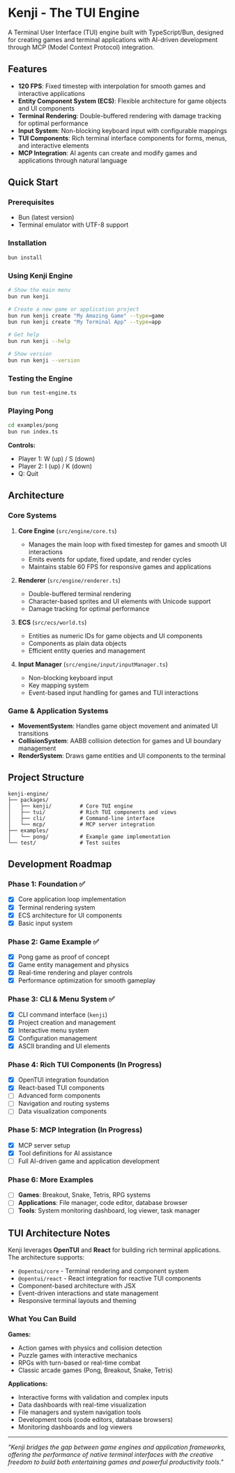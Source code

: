 # Kenji - The TUI Engine

A Terminal User Interface (TUI) engine built with TypeScript/Bun, designed for creating games and terminal applications with AI-driven development through MCP (Model Context Protocol) integration.

## Features

- **120 FPS**: Fixed timestep with interpolation for smooth games and interactive applications
- **Entity Component System (ECS)**: Flexible architecture for game objects and UI components
- **Terminal Rendering**: Double-buffered rendering with damage tracking for optimal performance
- **Input System**: Non-blocking keyboard input with configurable mappings
- **TUI Components**: Rich terminal interface components for forms, menus, and interactive elements
- **MCP Integration**: AI agents can create and modify games and applications through natural language

## Quick Start

### Prerequisites

- Bun (latest version)
- Terminal emulator with UTF-8 support

### Installation

```bash
bun install
```

### Using Kenji Engine

```bash
# Show the main menu
bun run kenji

# Create a new game or application project
bun run kenji create "My Amazing Game" --type=game
bun run kenji create "My Terminal App" --type=app

# Get help
bun run kenji --help

# Show version
bun run kenji --version
```

### Testing the Engine

```bash
bun run test-engine.ts
```

### Playing Pong

```bash
cd examples/pong
bun run index.ts
```

**Controls:**
- Player 1: W (up) / S (down)
- Player 2: I (up) / K (down)
- Q: Quit

## Architecture

### Core Systems

1. **Core Engine** (`src/engine/core.ts`)
   - Manages the main loop with fixed timestep for games and smooth UI interactions
   - Emits events for update, fixed update, and render cycles
   - Maintains stable 60 FPS for responsive games and applications

2. **Renderer** (`src/engine/renderer.ts`)
   - Double-buffered terminal rendering
   - Character-based sprites and UI elements with Unicode support
   - Damage tracking for optimal performance

3. **ECS** (`src/ecs/world.ts`)
   - Entities as numeric IDs for game objects and UI components
   - Components as plain data objects
   - Efficient entity queries and management

4. **Input Manager** (`src/engine/input/inputManager.ts`)
   - Non-blocking keyboard input
   - Key mapping system
   - Event-based input handling for games and TUI interactions

### Game & Application Systems

- **MovementSystem**: Handles game object movement and animated UI transitions
- **CollisionSystem**: AABB collision detection for games and UI boundary management
- **RenderSystem**: Draws game entities and UI components to the terminal

## Project Structure

```
kenji-engine/
├── packages/
│   ├── kenji/         # Core TUI engine
│   ├── tui/           # Rich TUI components and views
│   ├── cli/           # Command-line interface
│   └── mcp/           # MCP server integration
├── examples/
│   └── pong/          # Example game implementation
└── test/              # Test suites
```

## Development Roadmap

### Phase 1: Foundation ✅
- [x] Core application loop implementation
- [x] Terminal rendering system
- [x] ECS architecture for UI components
- [x] Basic input system

### Phase 2: Game Example ✅
- [x] Pong game as proof of concept
- [x] Game entity management and physics
- [x] Real-time rendering and player controls
- [x] Performance optimization for smooth gameplay

### Phase 3: CLI & Menu System ✅
- [x] CLI command interface (`kenji`)
- [x] Project creation and management
- [x] Interactive menu system
- [x] Configuration management
- [x] ASCII branding and UI elements

### Phase 4: Rich TUI Components (In Progress)
- [x] OpenTUI integration foundation
- [x] React-based TUI components
- [ ] Advanced form components
- [ ] Navigation and routing systems
- [ ] Data visualization components

### Phase 5: MCP Integration (In Progress)
- [x] MCP server setup
- [x] Tool definitions for AI assistance
- [ ] Full AI-driven game and application development

### Phase 6: More Examples
- [ ] **Games**: Breakout, Snake, Tetris, RPG systems
- [ ] **Applications**: File manager, code editor, database browser
- [ ] **Tools**: System monitoring dashboard, log viewer, task manager

## TUI Architecture Notes

Kenji leverages **OpenTUI** and **React** for building rich terminal applications. The architecture supports:

- `@opentui/core` - Terminal rendering and component system
- `@opentui/react` - React integration for reactive TUI components
- Component-based architecture with JSX
- Event-driven interactions and state management
- Responsive terminal layouts and theming

### What You Can Build

**Games:**
- Action games with physics and collision detection
- Puzzle games with interactive mechanics  
- RPGs with turn-based or real-time combat
- Classic arcade games (Pong, Breakout, Snake, Tetris)

**Applications:**
- Interactive forms with validation and complex inputs
- Data dashboards with real-time visualization
- File managers and system navigation tools
- Development tools (code editors, database browsers)
- Monitoring dashboards and log viewers

---

*"Kenji bridges the gap between game engines and application frameworks, offering the performance of native terminal interfaces with the creative freedom to build both entertaining games and powerful productivity tools."*
